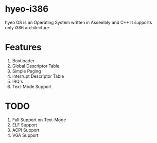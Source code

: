 # hyeo-i386
  hyeo OS is an Operating System written in Assembly and C++
  It supports only i386 architecture.
  
# Features
  1. Bootloader
  3. Global Descriptor Table
  4. Simple Paging
  5. Interrupt Descriptor Table
  6. IRQ's
  7. Text-Mode Support
  
# TODO
  1. Full Support on Text-Mode
  2. ELF Support
  3. ACPI Support
  4. VGA Support
  
